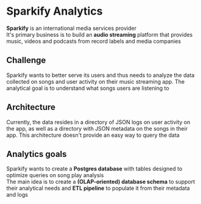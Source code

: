 # Sparkify Analytics 

<b>Sparkify</b> is an international media services provider  
It's primary business is to build an <b>audio streaming</b> platform that provides music, videos and podcasts from record labels and media companies  

## Challenge

Sparkify wants to better serve its users and thus needs to analyze the data collected on songs and user activity on their music streaming app. 
The analytical goal is to understand what songs users are listening to  

## Architecture 

Currently, the data resides in a directory of JSON logs on user activity on the app, as well as a directory with JSON metadata on the songs in their app. 
This architecture doesn't provide an easy way to query the data  

## Analytics goals 

Sparkify wants to create a <b>Postgres database</b> with tables designed to optimize queries on song play analysis  
The main idea is to create a <b>(OLAP-oriented) database schema</b> to support their analytical needs and <b>ETL pipeline</b> to populate it from their metadata and logs  
